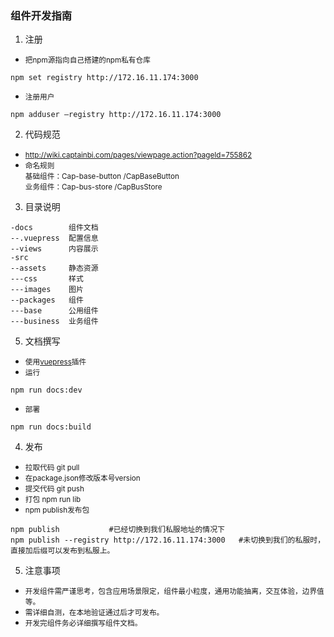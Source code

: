 ### 组件开发指南
1. 注册
* <small>把npm源指向自己搭建的npm私有仓库</small>
```
npm set registry http://172.16.11.174:3000
```
* <small>注册用户</small>
```
npm adduser –registry http://172.16.11.174:3000
```     
2. 代码规范
* <small>http://wiki.captainbi.com/pages/viewpage.action?pageId=755862</small><br>
* <small>命名规则</small><br>
  <small>基础组件：Cap-base-button /CapBaseButton</small><br>
  <small>业务组件：Cap-bus-store /CapBusStore</small>
3. 目录说明<br>

```
-docs        组件文档
--.vuepress  配置信息
--views      内容展示
-src
--assets     静态资源
---css       样式
---images    图片
--packages   组件
---base      公用组件
---business  业务组件
``` 
5. 文档撰写
* <small>使用[vuepress](https://vuepress.vuejs.org/zh/)插件</small>
* <small>运行</small>
```
npm run docs:dev
```
* <small>部署</small>
```
npm run docs:build
```
4. 发布
* <small>拉取代码 git pull</small>
* <small>在package.json修改版本号version</small>
* <small>提交代码 git push</small>
* <small>打包 npm run lib</small>
* <small>npm publish发布包</small>
```
npm publish           #已经切换到我们私服地址的情况下
npm publish --registry http://172.16.11.174:3000   #未切换到我们的私服时，直接加后缀可以发布到私服上。
```
5. 注意事项
 * <small>开发组件需严谨思考，包含应用场景限定，组件最小粒度，通用功能抽离，交互体验，边界值等。</small>
 * <small>需详细自测，在本地验证通过后才可发布。</small>
 * <small>开发完组件务必详细撰写组件文档。</small>
